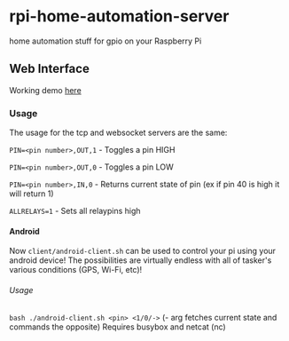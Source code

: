 # rpi-home-automation-server
home automation stuff for gpio on your Raspberry Pi

## Web Interface
Working demo <a href='http://therealtylerdurden.github.io/rpi-home-automation-server/html/'>here</a>

### Usage
The usage for the tcp and websocket servers are the same:

```PIN=<pin number>,OUT,1``` - Toggles a pin HIGH

```PIN=<pin number>,OUT,0``` - Toggles a pin LOW

```PIN=<pin number>,IN,0``` - Returns current state of pin (ex if pin 40 is high it will return 1)

```ALLRELAYS=1``` - Sets all relaypins high

#### Android
Now ```client/android-client.sh``` can be used to control your pi using your android device! The possibilities are virtually endless with all of tasker's various conditions (GPS, Wi-Fi, etc)!
###### Usage
```bash ./android-client.sh <pin> <1/0/->``` (- arg fetches current state and commands the opposite)
Requires busybox and netcat (nc)

